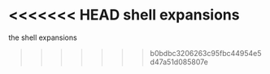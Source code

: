 <<<<<<< HEAD
shell expansions
=======
the shell expansions
>>>>>>> b0bdbc3206263c95fbc44954e5d47a51d085807e
